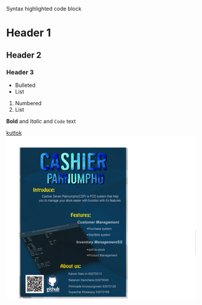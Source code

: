 Syntax highlighted code block

# Header 1
## Header 2
### Header 3

- Bulleted
- List

1. Numbered
2. List

**Bold** and _Italic_ and `Code` text

[kuttok](https://github.com/kaiwin50/ultsFix/blob/main/kutyoo.md)
![img](https://github.com/computer-programming-project-2020/project-code/blob/master/poster.jpg)
